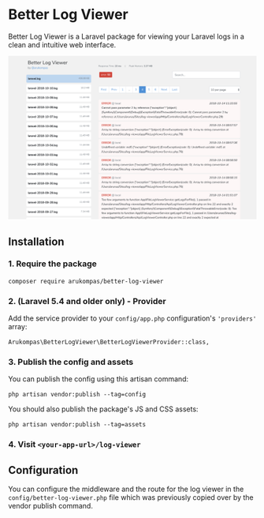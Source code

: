 # Better Log Viewer

Better Log Viewer is a Laravel package for viewing your Laravel logs in a clean and intuitive web interface.


![Better Log Viewer](better-log-viewer.png)


## Installation

### 1. Require the package

```
composer require arukompas/better-log-viewer
```

### 2. (Laravel 5.4 and older only) - Provider

Add the service provider to your `config/app.php` configuration's `'providers'` array:

```
Arukompas\BetterLogViewer\BetterLogViewerProvider::class,
```

### 3. Publish the config and assets

You can publish the config using this artisan command:
```
php artisan vendor:publish --tag=config
```

You should also publish the package's JS and CSS assets:
```
php artisan vendor:publish --tag=assets
```

### 4. Visit `<your-app-url>/log-viewer`

## Configuration

You can configure the middleware and the route for the log viewer in the `config/better-log-viewer.php` file which was previously copied over by the vendor publish command.